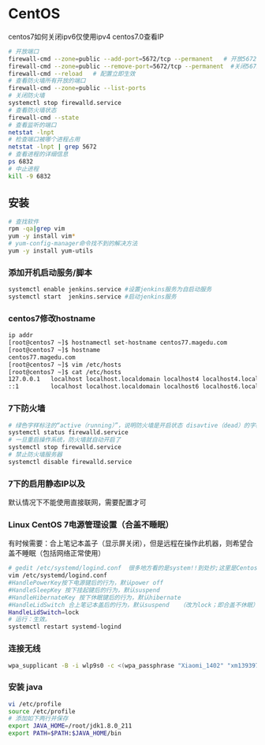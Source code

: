 # CentOS
<!-- @author DHJT 2019-02-27 -->

centos7如何关闭ipv6仅使用ipv4
centos7.0查看IP

```sh
# 开放端口
firewall-cmd --zone=public --add-port=5672/tcp --permanent   # 开放5672端口
firewall-cmd --zone=public --remove-port=5672/tcp --permanent  #关闭5672端口
firewall-cmd --reload   # 配置立即生效
# 查看防火墙所有开放的端口
firewall-cmd --zone=public --list-ports
# 关闭防火墙
systemctl stop firewalld.service
# 查看防火墙状态
firewall-cmd --state
# 查看监听的端口
netstat -lnpt
# 检查端口被哪个进程占用
netstat -lnpt | grep 5672
# 查看进程的详细信息
ps 6832
# 中止进程
kill -9 6832
```

## 安装
```sh
# 查找软件
rpm -qa|grep vim
yum -y install vim*
# yum-config-manager命令找不到的解决方法
yum -y install yum-utils
```

### 添加开机启动服务/脚本
```sh
systemctl enable jenkins.service #设置jenkins服务为自启动服务
systemctl start  jenkins.service #启动jenkins服务
```

### centos7修改hostname
```sh
ip addr
[root@centos7 ~]$ hostnamectl set-hostname centos77.magedu.com             # 使用这个命令会立即生效且重启也生效
[root@centos7 ~]$ hostname                                                 # 查看下
centos77.magedu.com
[root@centos7 ~]$ vim /etc/hosts                                           # 编辑下hosts文件， 给127.0.0.1添加hostname
[root@centos7 ~]$ cat /etc/hosts                                           # 检查
127.0.0.1   localhost localhost.localdomain localhost4 localhost4.localdomain4 centos77.magedu.com
::1         localhost localhost.localdomain localhost6 localhost6.localdomain6
```

### 7下防火墙
```sh
# 绿色字样标注的“active（running）”，说明防火墙是开启状态 disavtive（dead）的字样，说明防火墙已经关闭
systemctl status firewalld.service
# 一旦重启操作系统，防火墙就自动开启了
systemctl stop firewalld.service
# 禁止防火墙服务器
systemctl disable firewalld.service
```

### 7下的启用静态IP以及

默认情况下不能使用直接联网，需要配置才可

### Linux CentOS 7电源管理设置（合盖不睡眠）

有时候需要：合上笔记本盖子（显示屏关闭），但是远程在操作此机器，则希望合盖不睡眠（包括网络正常使用）
```sh
# gedit /etc/systemd/logind.conf  很多地方看的是system!!到处抄;这里是Centos7.2!在systemd目录!!!
vim /etc/systemd/logind.conf
#HandlePowerKey按下电源键后的行为，默认power off
#HandleSleepKey 按下挂起键后的行为，默认suspend
#HandleHibernateKey 按下休眠键后的行为，默认hibernate
#HandleLidSwitch 合上笔记本盖后的行为，默认suspend   （改为lock；即合盖不休眠）在原文件中，还要去掉前面的#
HandleLidSwitch=lock
# 运行：生效。
systemctl restart systemd-logind
```

### 连接无线
```sh
wpa_supplicant -B -i wlp9s0 -c <(wpa_passphrase "Xiaomi_1402" "xm13939761503")
```

### 安装 java
```sh
vi /etc/profile
source /etc/profile
# 添加如下两行并保存
export JAVA_HOME=/root/jdk1.8.0_211
export PATH=$PATH:$JAVA_HOME/bin
```

[1]: https://blog.csdn.net/xiaoyu19910321/article/details/78504400 'CentOS 7如何连接无线网络'
[2]: https://www.cnblogs.com/startcentos/p/6147444.html '【centos7】添加开机启动服务/脚本'